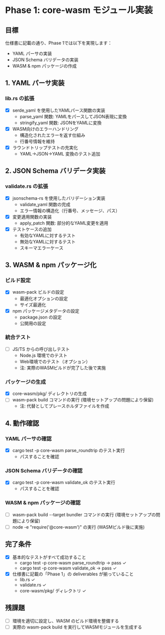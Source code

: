 # Phase 1: core-wasm モジュール実装

## 目標
仕様書に記載の通り、Phase 1では以下を実現します：
- YAML パーサの実装
- JSON Schema バリデータの実装
- WASM & npm パッケージの作成

## 1. YAML パーサ実装

### lib.rs の拡張
- [x] serde_yaml を使用したYAMLパース関数の実装
  - parse_yaml 関数: YAMLをパースしてJSON表現に変換
  - stringify_yaml 関数: JSONをYAMLに変換
- [x] WASM向けのエラーハンドリング
  - 構造化されたエラーを返す仕組み
  - 行番号情報を維持
- [x] ラウンドトリップテストの充実化
  - YAML→JSON→YAML 変換のテスト追加

## 2. JSON Schema バリデータ実装

### validate.rs の拡張
- [x] jsonschema-rs を使用したバリデーション実装
  - validate_yaml 関数の完成
  - エラー情報の構造化（行番号、メッセージ、パス）
- [x] 変更適用関数の実装
  - apply_patch 関数: 部分的なYAML変更を適用
- [x] テストケースの追加
  - 有効なYAMLに対するテスト
  - 無効なYAMLに対するテスト
  - スキーマエラーケース

## 3. WASM & npm パッケージ化

### ビルド設定
- [x] wasm-pack ビルドの設定
  - 最適化オプションの設定
  - サイズ最適化
- [x] npm パッケージメタデータの設定
  - package.json の設定
  - 公開用の設定

### 統合テスト
- [ ] JS/TS からの呼び出しテスト
  - Node.js 環境でのテスト
  - Web環境でのテスト（オプション）
  - 注: 実際のWASMビルドが完了した後で実施

### パッケージの生成
- [x] core-wasm/pkg/ ディレクトリの生成
- [ ] wasm-pack build コマンドの実行 (環境セットアップの問題により保留)
  - 注: 代替としてプレースホルダファイルを作成

## 4. 動作確認

### YAML パーサの確認
- [x] cargo test -p core-wasm parse_roundtrip のテスト実行
  - パスすることを確認

### JSON Schema バリデータの確認
- [x] cargo test -p core-wasm validate_ok のテスト実行
  - パスすることを確認

### WASM & npm パッケージの確認
- [ ] wasm-pack build --target bundler コマンドの実行 (環境セットアップの問題により保留)
- [ ] node -e "require('@core-wasm')" の実行 (WASMビルド後に実施)

## 完了条件
- [x] 基本的なテストがすべて成功すること
  - cargo test -p core-wasm parse_roundtrip → pass ✓
  - cargo test -p core-wasm validate_ok → pass ✓
- [x] 仕様書に記載の「Phase 1」の deliverables が揃っていること
  - lib.rs ✓
  - validate.rs ✓
  - core-wasm/pkg/ ディレクトリ ✓

## 残課題
- [ ] 環境を適切に設定し、WASM のビルド環境を整備する
- [ ] 実際の wasm-pack build を実行してWASMモジュールを生成する